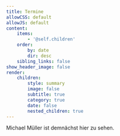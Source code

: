 ```yaml
---
title: Termine
allowCSS: default
allowJS: default
content:
    items:
        - '@self.children'
    order:
        by: date
        dir: desc
    sibling_links: false
show_header_image: false
render:
    children:
        style: summary
        image: false
        subtitle: true
        category: true
        date: false
        nested_children: true
---
```


Michael Müller ist demnächst hier zu sehen.